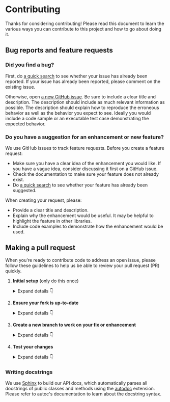 # Contributing

Thanks for considering contributing! Please read this document to learn the various ways you can contribute to this project and how to go about doing it.

## Bug reports and feature requests

### Did you find a bug?

First, do [a quick search](https://github.com/yieldlang/yieldlang/issues) to see whether your issue has already been reported.
If your issue has already been reported, please comment on the existing issue.

Otherwise, open [a new GitHub issue](https://github.com/yieldlang/yieldlang/issues).  Be sure to include a clear title
and description.  The description should include as much relevant information as possible.  The description should
explain how to reproduce the erroneous behavior as well as the behavior you expect to see.  Ideally you would include a
code sample or an executable test case demonstrating the expected behavior.

### Do you have a suggestion for an enhancement or new feature?

We use GitHub issues to track feature requests. Before you create a feature request:

* Make sure you have a clear idea of the enhancement you would like. If you have a vague idea, consider discussing
it first on a GitHub issue.
* Check the documentation to make sure your feature does not already exist.
* Do [a quick search](https://github.com/yieldlang/yieldlang/issues) to see whether your feature has already been suggested.

When creating your request, please:

* Provide a clear title and description.
* Explain why the enhancement would be useful. It may be helpful to highlight the feature in other libraries.
* Include code examples to demonstrate how the enhancement would be used.

## Making a pull request

When you're ready to contribute code to address an open issue, please follow these guidelines to help us be able to review your pull request (PR) quickly.

1. **Initial setup** (only do this once)

    <details><summary>Expand details 👇</summary><br/>

    If you haven't already done so, please [fork](https://help.github.com/en/enterprise/2.13/user/articles/fork-a-repo) this repository on GitHub.

    Then clone your fork locally with
    ```bash
    git clone https://github.com/USERNAME/yieldlang.git
    ```
    or 
    ```bash
    git clone git@github.com:USERNAME/yieldlang.git
    ```
    At this point the local clone of your fork only knows that it came from *your* repo, github.com/USERNAME/yieldlang.git, but doesn't know anything the *main* repo, [https://github.com/yieldlang/yieldlang.git](https://github.com/yieldlang/yieldlang). You can see this by running
    ```bash
    git remote -v
    ```
    which will output something like this:
    ```
    origin https://github.com/USERNAME/yieldlang.git (fetch)
    origin https://github.com/USERNAME/yieldlang.git (push)
    ```
    This means that your local clone can only track changes from your fork, but not from the main repo, and so you won't be able to keep your fork up-to-date with the main repo over time. Therefore you'll need to add another "remote" to your clone that points to [https://github.com/yieldlang/yieldlang.git](https://github.com/yieldlang/yieldlang). To do this, run the following:
    ```bash
    git remote add upstream https://github.com/yieldlang/yieldlang.git
    ```
    Now if you do `git remote -v` again, you'll see
    ```
    origin https://github.com/USERNAME/yieldlang.git (fetch)
    origin https://github.com/USERNAME/yieldlang.git (push)
    upstream https://github.com/yieldlang/yieldlang.git (fetch)
    upstream https://github.com/yieldlang/yieldlang.git (push)
    ```
    Finally, you'll need to create a Python 3 virtual environment suitable for working on this project. There a number of tools out there that making working with virtual environments easier.
    The most direct way is with the [`venv` module](https://docs.python.org/3.7/library/venv.html) in the standard library, but if you're new to Python or you don't already have a recent Python 3 version installed on your machine,
    we recommend [Miniconda](https://docs.conda.io/en/latest/miniconda.html).

    On Mac, for example, you can install Miniconda with [Homebrew](https://brew.sh/):
    ```bash
    brew install miniconda
    ```
    Then you can create and activate a new Python environment by running:
    ```bash
    conda create -n yieldlang python=3.9
    conda activate yieldlang
    ```
    Once your virtual environment is activated, you can install your local clone in "editable mode" with
    ```bash
    pip install -U pip setuptools wheel
    pip install -e .[dev]
    ```
    The "editable mode" comes from the `-e` argument to `pip`, and essential just creates a symbolic link from the site-packages directory of your virtual environment to the source code in your local clone. That way any changes you make will be immediately reflected in your virtual environment.

    </details>

2. **Ensure your fork is up-to-date**

    <details><summary>Expand details 👇</summary><br/>

    Once you've added an "upstream" remote pointing to [https://github.com/YieldLang/yieldlang.git](https://github.com/yieldlang/yieldlang), keeping your fork up-to-date is easy:
    ```bash
    git checkout main  # if not already on main
    git pull --rebase upstream main
    git push
    ```
    </details>

3. **Create a new branch to work on your fix or enhancement**

    <details><summary>Expand details 👇</summary><br/>

    Committing directly to the main branch of your fork is not recommended. It will be easier to keep your fork clean if you work on a separate branch for each contribution you intend to make.

    You can create a new branch with
    ```bash
    git checkout -b BRANCH
    git push -u origin BRANCH
    # replace BRANCH with whatever name you want to give it
    ```
    </details>

4. **Test your changes**

    <details><summary>Expand details 👇</summary><br/>

    Our continuous integration (CI) testing runs [a number of checks](https://github.com/yieldlang/yieldlang/actions) for each pull request on [GitHub Actions](https://github.com/features/actions). You can run most of these tests locally, which is something you should do *before* opening a PR to help speed up the review process and make it easier for us.

    First, you should run [`isort`](https://github.com/PyCQA/isort) and [`black`](https://github.com/psf/black) to make sure you code is formatted consistently.
    Many IDEs support code formatters as plugins, so you may be able to setup isort and black to run automatically everytime you save.
    For example, [`black.vim`](https://github.com/psf/black/tree/master/plugin) will give you this functionality in Vim. But both `isort` and `black` are also easy to run directly from the command line.
    Just run this from the root of your clone:
    ```bash
    isort .
    black .
    ```
    Our CI also uses [`ruff`](https://github.com/astral-sh/ruff) to lint the code base and [`mypy`](http://mypy-lang.org/) for type-checking. You should run both of these next with
    ```bash
    ruff check .
    ```
    and
    ```bash
    mypy .
    ```
    We also strive to maintain high test coverage, so most contributions should include additions to [the unit tests](https://github.com/yieldlang/yieldlang/tree/main/tests). These tests are run with [`pytest`](https://docs.pytest.org/en/latest/), which you can use to locally run any test modules that you've added or changed.

    For example, if you've fixed a bug in `yieldlang/a/b.py`, you can run the tests specific to that module with
    ```bash
    pytest -v tests/a/b_test.py
    ```
    If your contribution involves additions to any public part of the API, we require that you write docstrings
    for each function, method, class, or module that you add.
    See the [Writing docstrings](#writing-docstrings) section below for details on the syntax.
    You should test to make sure the API documentation can build without errors by running
    ```bash
    make docs
    ```
    If the build fails, it's most likely due to small formatting issues. If the error message isn't clear, feel free to comment on this in your pull request.

    And finally, please update the [CHANGELOG](https://github.com/yieldlang/yieldlang/blob/main/docs/source/CHANGELOG.md) with notes on your contribution in the "Unreleased" section at the top.

    After all of the above checks have passed, you can now open [a new GitHub pull request](https://github.com/yieldlang/yieldlang/pulls).
    Make sure you have a clear description of the problem and the solution, and include a link to relevant issues.

    We look forward to reviewing your PR!

    </details>

### Writing docstrings

We use [Sphinx](https://www.sphinx-doc.org/en/master/index.html) to build our API docs, which automatically parses all docstrings
of public classes and methods using the [autodoc](https://www.sphinx-doc.org/en/master/usage/extensions/autodoc.html) extension.
Please refer to autoc's documentation to learn about the docstring syntax.
